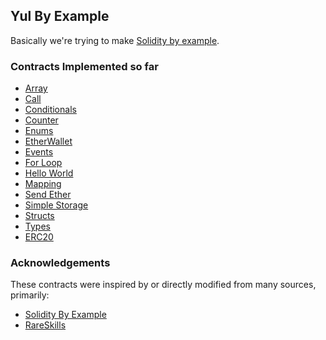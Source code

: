 ## Yul By Example 

Basically we're trying to make [Solidity by example](https://solidity-by-example.org/).

### Contracts Implemented so far
- [Array](/src/Array.sol)
- [Call](/src/Call.sol)
- [Conditionals](/src/Conditionals.sol)
- [Counter](/src/Counter.sol)
- [Enums](/src/Enums.sol)
- [EtherWallet](/src/EtherWallet.sol)
- [Events](/src/Events.sol)
- [For Loop](src/ForLoop.sol)
- [Hello World](/src/HelloWorld.sol)
- [Mapping](/src/Mapping.sol)
- [Send Ether](/src/SendEther.sol)
- [Simple Storage](/src/SimpleStorage.sol)
- [Structs](/src/Structs.sol)
- [Types](/src/Types.sol)
- [ERC20](/src/YulERC20.sol)

### Acknowledgements

These contracts were inspired by or directly modified from many sources, primarily:
- [Solidity By Example](https://solidity-by-example.org/)
- [RareSkills](https://github.com/RareSkills/Udemy-Yul-Code)